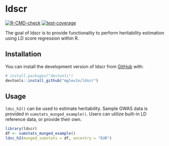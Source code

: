 
<!-- README.md is generated from README.Rmd. Please edit that file -->

# ldscr

<!-- badges: start -->

[![R-CMD-check](https://github.com/mglev1n/ldscr/actions/workflows/R-CMD-check.yaml/badge.svg)](https://github.com/mglev1n/ldscr/actions/workflows/R-CMD-check.yaml)
[![test-coverage](https://github.com/mglev1n/ldscr/actions/workflows/test-coverage.yaml/badge.svg)](https://github.com/mglev1n/ldscr/actions/workflows/test-coverage.yaml)
<!-- badges: end -->

The goal of ldscr is to provide functionality to perform heritability
estimation using LD score regression within R.

## Installation

You can install the development version of ldscr from
[GitHub](https://github.com/) with:

``` r
# install.packages("devtools")
devtools::install_github("mglev1n/ldscr")
```

## Usage

`ldsc_h2()` can be used to estimate heritability. Sample GWAS data is
provided in `sumstats_munged_example()`. Users can utilize built-in LD
reference data, or provide their own.

``` r
library(ldscr)
df <- sumstats_munged_example()
ldsc_h2(munged_sumstats = df, ancestry = "EUR")
```
